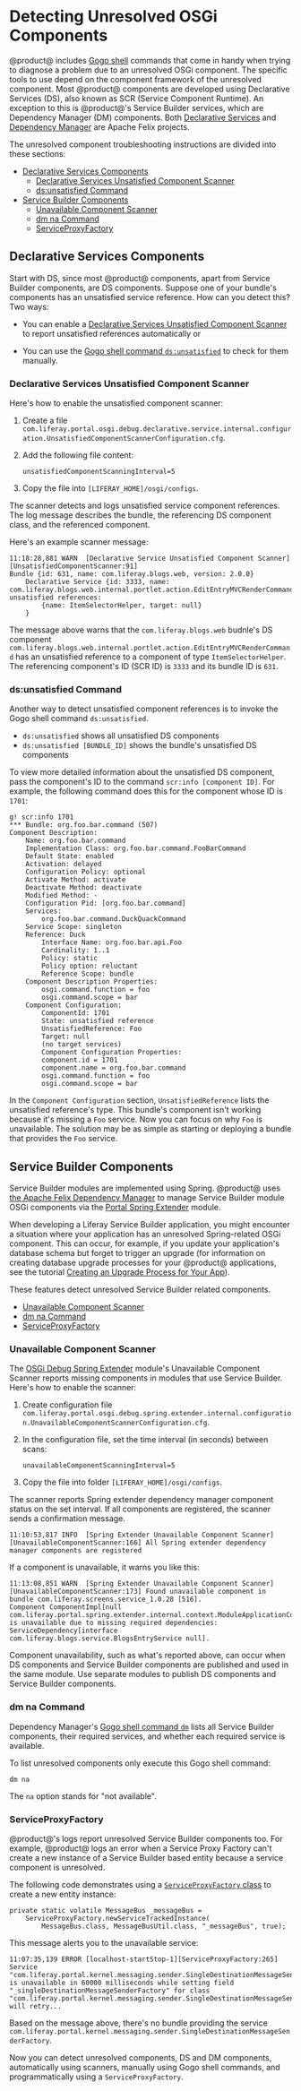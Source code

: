 # Detecting Unresolved OSGi Components [](id=detecting-unresolved-osgi-components)

@product@ includes 
[Gogo shell](/develop/reference/-/knowledge_base/7-0/using-the-felix-gogo-shell) 
commands that come in handy when trying to diagnose a problem due to an 
unresolved OSGi component. The specific tools to use depend on the component 
framework of the unresolved component. Most @product@ components are developed 
using Declarative Services (DS), also known as SCR (Service Component Runtime). 
An exception to this is @product@'s Service Builder services, which are Dependency Manager (DM) components. Both 
[Declarative Services](http://felix.apache.org/documentation/subprojects/apache-felix-service-component-runtime.html) 
and 
[Dependency Manager](http://felix.apache.org/documentation/subprojects/apache-felix-dependency-manager.html) 
are Apache Felix projects. 

The unresolved component troubleshooting instructions are divided into these
sections:

-   [Declarative Services Components](#declarative-services-components)
    -   [Declarative Services Unsatisfied Component Scanner](#declarative-services-unsatisfied-component-scanner)
    -   [ds:unsatisfied Command](#ds-unsatisfied-command)
-   [Service Builder Components](#service-builder-components)
    -   [Unavailable Component Scanner](#unavailable-component-scanner)
    -   [dm na Command](#dm-na-command)
    -   [ServiceProxyFactory](#serviceproxyfactory)

## Declarative Services Components [](id=declarative-services-components)

Start with DS, since most @product@ components, apart from Service Builder
components, are DS components. Suppose one of your bundle's components has an
unsatisfied service reference. How can you detect this? Two ways: 

-   You can enable a
    [Declarative Services Unsatisfied Component Scanner](#declarative-services-unsatisfied-component-scanner)
    to report unsatisfied references automatically or 

-   You can use the
    [Gogo shell command `ds:unsatisfied`](#ds-unsatisfied-command)
    to check for them manually.

### Declarative Services Unsatisfied Component Scanner [](id=declarative-services-unsatisfied-component-scanner)

Here's how to enable the unsatisfied component scanner:

1.  Create a file
    `com.liferay.portal.osgi.debug.declarative.service.internal.configuration.UnsatisfiedComponentScannerConfiguration.cfg`. 

2.  Add the following file content:

    `unsatisfiedComponentScanningInterval=5`

3.  Copy the file into `[LIFERAY_HOME]/osgi/configs`.

The scanner detects and logs unsatisfied service component references. The log
message describes the bundle, the referencing DS component class, and the
referenced component. 

Here's an example scanner message: 

    11:18:28,881 WARN  [Declarative Service Unsatisfied Component Scanner][UnsatisfiedComponentScanner:91]
    Bundle {id: 631, name: com.liferay.blogs.web, version: 2.0.0}
        Declarative Service {id: 3333, name: com.liferay.blogs.web.internal.portlet.action.EditEntryMVCRenderCommand, unsatisfied references:
            {name: ItemSelectorHelper, target: null}
        }

The message above warns that the `com.liferay.blogs.web` budnle's DS component
`com.liferay.blogs.web.internal.portlet.action.EditEntryMVCRenderCommand` has an
unsatisfied reference to a component of type `ItemSelectorHelper`. The
referencing component's ID (SCR ID) is `3333` and its bundle ID is `631`. 

### ds:unsatisfied Command [](id=ds-unsatisfied-command)

Another way to detect unsatisfied component references is to invoke the Gogo
shell command `ds:unsatisfied`. 

-   `ds:unsatisfied` shows all unsatisfied DS components
-   `ds:unsatisfied [BUNDLE_ID]` shows the bundle's unsatisfied DS components

To view more detailed information about the unsatisfied DS component, pass the
component's ID to the command `scr:info [component ID]`. For example, the
following  command does this for the component whose ID is `1701`: 

    g! scr:info 1701
    *** Bundle: org.foo.bar.command (507)
    Component Description:
        Name: org.foo.bar.command
        Implementation Class: org.foo.bar.command.FooBarCommand
        Default State: enabled
        Activation: delayed
        Configuration Policy: optional
        Activate Method: activate
        Deactivate Method: deactivate
        Modified Method: -
        Configuration Pid: [org.foo.bar.command]
        Services:
            org.foo.bar.command.DuckQuackCommand
        Service Scope: singleton
        Reference: Duck
            Interface Name: org.foo.bar.api.Foo
            Cardinality: 1..1
            Policy: static
            Policy option: reluctant
            Reference Scope: bundle
        Component Description Properties:
            osgi.command.function = foo
            osgi.command.scope = bar
        Component Configuration:
            ComponentId: 1701
            State: unsatisfied reference
            UnsatisfiedReference: Foo
            Target: null
            (no target services)
            Component Configuration Properties:
            component.id = 1701
            component.name = org.foo.bar.command
            osgi.command.function = foo
            osgi.command.scope = bar

In the `Component Configuration` section, `UnsatisfiedReference` lists the
unsatisfied reference's type. This bundle's component isn't working because it's
missing a `Foo` service. Now you can focus on why `Foo` is unavailable. The
solution may be as simple as starting or deploying a bundle that provides the
`Foo` service. 

## Service Builder Components [](id=service-builder-components)

Service Builder modules are implemented using Spring. @product@ uses
[the Apache Felix Dependency Manager](http://felix.apache.org/documentation/subprojects/apache-felix-dependency-manager.html) 
to manage Service Builder module OSGi components via the 
[Portal Spring Extender](https://repository.liferay.com/nexus/content/repositories/liferay-public-releases/com/liferay/com.liferay.portal.spring.extender/) 
module.

When developing a Liferay Service Builder application, you might  encounter a
situation where your application has an unresolved Spring-related  OSGi
component. This can occur, for example, if you update your application's
database schema but forget to trigger an upgrade (for information on creating
database upgrade processes for your @product@ applications, see the tutorial 
[Creating an Upgrade Process for Your App](https://dev.liferay.com/develop/tutorials/-/knowledge_base/7-0/creating-an-upgrade-process-for-your-app)). 

These features detect unresolved Service Builder related components. 

-   [Unavailable Component Scanner](#unavailable-component-scanner)
-   [dm na Command](#dm-na-command)
-   [ServiceProxyFactory](#serviceproxyfactory)

### Unavailable Component Scanner [](id=unavailable-component-scanner)

The
[OSGi Debug Spring Extender](https://repository.liferay.com/nexus/content/repositories/liferay-public-releases/com/liferay/com.liferay.portal.osgi.debug.spring.extender/)
module's Unavailable Component Scanner reports missing components in modules
that use Service Builder. Here's how to enable the scanner:

1.  Create configuration file
    `com.liferay.portal.osgi.debug.spring.extender.internal.configuration.UnavailableComponentScannerConfiguration.cfg`.

2.  In the configuration file, set the time interval (in seconds) between scans:

    `unavailableComponentScanningInterval=5`

3.  Copy the file into folder `[LIFERAY_HOME]/osgi/configs`.

The scanner reports Spring extender dependency manager component status on the
set interval. If all components are registered, the scanner sends a confirmation
message. 

    11:10:53,817 INFO  [Spring Extender Unavailable Component Scanner][UnavailableComponentScanner:166] All Spring extender dependency manager components are registered

If a component is unavailable, it warns you like this:

    11:13:08,851 WARN  [Spring Extender Unavailable Component Scanner][UnavailableComponentScanner:173] Found unavailable component in bundle com.liferay.screens.service_1.0.28 [516].
    Component ComponentImpl[null com.liferay.portal.spring.extender.internal.context.ModuleApplicationContextRegistrator@1541eee] is unavailable due to missing required dependencies: ServiceDependency[interface com.liferay.blogs.service.BlogsEntryService null].

Component unavailability, such as what's reported above, can occur when DS
components and Service Builder components are published and used in the same
module. Use separate modules to publish DS components and Service Builder
components. 

### dm na Command [](id=dm-na-command)

Dependency Manager's
[Gogo shell command `dm`](http://felix.apache.org/documentation/subprojects/apache-felix-dependency-manager/tutorials/leveraging-the-shell.html)
lists all Service Builder components, their required services, and whether each
required service is available. 

To list unresolved components only execute this Gogo shell command:

`dm na`

The `na` option stands for "not available". 

### ServiceProxyFactory [](id=serviceproxyfactory)

@product@'s logs report unresolved Service Builder components too. For example,
@product@ logs an error when a Service Proxy Factory can't create a new instance
of a Service Builder based entity because a service component is unresolved. 

The following code demonstrates using a
[`ServiceProxyFactory` class](@platform-ref@/7.1-latest/javadocs/portal-kernel/com/liferay/portal/kernel/util/ServiceProxyFactory.html)
to create a new entity instance:

    private static volatile MessageBus _messageBus =
        ServiceProxyFactory.newServiceTrackedInstance(
            MessageBus.class, MessageBusUtil.class, "_messageBus", true);
 
This message alerts you to the unavailable service: 

    11:07:35,139 ERROR [localhost-startStop-1][ServiceProxyFactory:265] Service "com.liferay.portal.kernel.messaging.sender.SingleDestinationMessageSenderFactory" is unavailable in 60000 milliseconds while setting field "_singleDestinationMessageSenderFactory" for class "com.liferay.portal.kernel.messaging.sender.SingleDestinationMessageSenderFactoryUtil", will retry...

Based on the message above, there's no bundle providing the service
`com.liferay.portal.kernel.messaging.sender.SingleDestinationMessageSenderFactory`. 

Now you can detect unresolved components, DS and DM components, automatically
using scanners, manually using Gogo shell commands, and programmatically using a
`ServiceProxyFactory`. 
